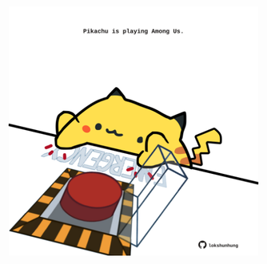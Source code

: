 <!-- built at 21/02/2024, 16:00:53 UTC -->
<p align="center">
  <img width="500" height="500" src="./ReadmeImage.svg">
</p>
